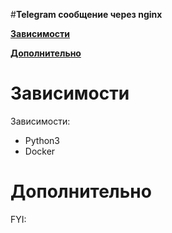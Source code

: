 #**Telegram сообщение через nginx**

**[Зависимости](#Зависимости)**

**[Дополнительно](#Дополнительно)**


# Зависимости
Зависимости:
- Python3
- Docker

# Дополнительно

FYI:

